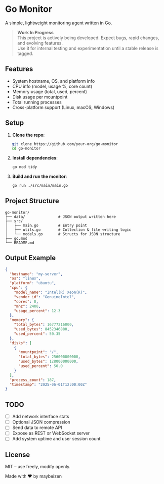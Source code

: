 # Go Monitor

A simple, lightweight monitoring agent written in Go.

> **Work In Progress**  
> This project is actively being developed. Expect bugs, rapid changes, and evolving features.  
> Use it for internal testing and experimentation until a stable release is tagged.

## Features

- System hostname, OS, and platform info
- CPU info (model, usage %, core count)
- Memory usage (total, used, percent)
- Disk usage per mountpoint
- Total running processes
- Cross-platform support (Linux, macOS, Windows)

## Setup

1. **Clone the repo**:

```bash
   git clone https://github.com/your-org/go-monitor
   cd go-monitor
````

2. **Install dependencies**:

   ```bash
   go mod tidy
   ```

3. **Build and run the monitor**:

    ```bash
   go run ./src/main/main.go
   ```


## Project Structure

```
go-monitor/
├── data/               # JSON output written here
├── src/
│   ├── main.go         # Entry point
│   ├── utils.go        # Collection & file writing logic
│   └── models.go       # Structs for JSON structure
├── go.mod
└── README.md
```


## Output Example

```json
{
  "hostname": "my-server",
  "os": "linux",
  "platform": "ubuntu",
  "cpu": {
    "model_name": "Intel(R) Xeon(R)",
    "vendor_id": "GenuineIntel",
    "cores": 8,
    "mhz": 2400,
    "usage_percent": 12.3
  },
  "memory": {
    "total_bytes": 16777216000,
    "used_bytes": 8452346880,
    "used_percent": 50.35
  },
  "disks": [
    {
      "mountpoint": "/",
      "total_bytes": 256000000000,
      "used_bytes": 128000000000,
      "used_percent": 50.0
    }
  ],
  "process_count": 187,
  "timestamp": "2025-06-01T12:00:00Z"
}
```

## TODO

* [ ] Add network interface stats
* [ ] Optional JSON compression
* [ ] Send data to remote API
* [ ] Expose as REST or WebSocket server
* [ ] Add system uptime and user session count

## License

MIT – use freely, modify openly.

Made with ❤️ by maybeizen
